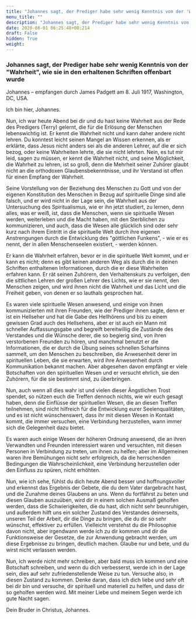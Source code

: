 ```yaml
---
title: "Johannes sagt, der Prediger habe sehr wenig Kenntnis von der 'Wahrheit', wie sie in den erhaltenen Schriften offenbart wurde"
menu_title: ""
description: "Johannes sagt, der Prediger habe sehr wenig Kenntnis von der 'Wahrheit', wie sie in den erhaltenen Schriften offenbart wurde"
date: 2020-08-01 06:25:48+00:214
draft: False
hidden: True
weight:
---
```

### Johannes sagt, der Prediger habe sehr wenig Kenntnis von der "Wahrheit", wie sie in den erhaltenen Schriften offenbart wurde

Johannes – empfangen durch James Padgett am 8. Juli 1917, Washington, DC, USA.

Ich bin hier, Johannes.

Nun, ich war heute Abend bei dir und du hast keine Wahrheit aus der Rede des Predigers (Terry) gelernt, die für die Erlösung der Menschen lebenswichtig ist. Er kennt die Wahrheit nicht und kann daher andere nicht lehren. Du konntest leicht seinen Mangel an Wissen erkennen, als er erklärte, dass Jesus nicht anders sei als die anderen Lehrer, auf die er sich bezog, oder keine Wahrheiten lehrte, die sie nicht lehrten. Nein, es tut mir leid, sagen zu müssen, er kennt die Wahrheit nicht, und seine Möglichkeit, die Wahrheit zu lehren, ist so groß, denn die Mehrheit seiner Zuhörer glaubt nicht an die orthodoxen Glaubensbekenntnisse, und ihr Verstand ist offen für einen Empfang der Wahrheit.

Seine Vorstellung von der Beziehung des Menschen zu Gott und von der eigenen Konstitution des Menschen in Bezug auf spirituelle Dinge sind alle falsch, und er wird nicht in der Lage sein, die Wahrheit aus der Untersuchung des Spiritualismus, wie er ihn jetzt studiert, zu lernen, denn alles, was er weiß, ist, dass die Menschen, wenn sie spirituelle Wesen werden, weiterleben und die Macht haben, mit den Sterblichen zu kommunizieren, und auch, dass die Wesen alle glücklich sind oder sehr kurz nach ihrem Eintritt in die spirituelle Welt durch ihre eigenen Anstrengungen durch die Entwicklung des "göttlichen Funkens", - wie er es nennt, der in allen Menschenseelen existiert, - werden können.

Er kann die Wahrheit erfahren, bevor er in die spirituelle Welt kommt, und er kann es nicht; denn es gibt keinen anderen Weg als durch die in deinen Schriften enthaltenen Informationen, durch die er diese Wahrheiten erfahren kann. Er rät seinen Zuhörern, den Verhaltenskurs zu verfolgen, den die sittlichen Lehren der großen Lehrer des Lichts, wie er sie nennt, den Menschen zeigen, und wird ihnen nicht die Wahrheit und das Licht und die Freiheit geben, von denen er so lauthals gesprochen hat.

Es waren viele spirituelle Wesen anwesend, und einige von ihnen kommunizierten mit ihren Freunden, wie der Prediger ihnen sagte, denn er ist ein Hellseher und hat die Gabe des Hellhörens und bis zu einem gewissen Grad auch des Hellsehens, aber er ist auch ein Mann mit schneller Auffassungsgabe und begreift bereitwillig die Zustände des Verstandes und die Wünsche derer, die so begierig sind, von ihren verstorbenen Freunden zu hören, und manchmal benutzt er die Informationen, die er durch die Übung seines schnellen Scharfsinns sammelt, um den Menschen zu beschreiben, die Anwesenheit derer im spirituellen Leben, die sie erwarten, wird ihre Anwesenheit durch Kommunikation bekannt machen. Aber abgesehen davon empfängt er viele Botschaften von den spirituellen Wesen und er versucht ehrlich, sie den Zuhörern, für die sie bestimmt sind, zu überbringen.

Nun, auch wenn all dies wahr ist und vielen dieser Ängstlichen Trost spendet, so nützen euch die Treffen dennoch nichts, wie wir euch gesagt haben, denn die Einflüsse der spirituellen Wesen, die an diesen Treffen teilnehmen, sind nicht hilfreich für die Entwicklung eurer Seelenqualitäten, und es ist nicht wünschenswert, dass ihr mit diesen Wesen in Kontakt kommt, die immer versuchen, eine Verbindung herzustellen, wann immer sich die Gelegenheit dazu bietet.

Es waren auch einige Wesen der höheren Ordnung anwesend, die an ihren Verwandten und Freunden interessiert waren und versuchten, mit diesen Personen in Verbindung zu treten, um ihnen zu helfen; aber im Allgemeinen waren ihre Bemühungen nicht sehr erfolgreich, da die herrschenden Bedingungen die Wahrscheinlichkeit, eine Verbindung herzustellen oder den Einfluss zu spüren, nicht erhöhten.

Nun, wie ich sehe, fühlst du dich heute Abend besser und hoffnungsvoller und erkennst das Ergebnis der Gebete, die du dem Vater dargebracht hast, und die Zunahme deines Glaubens an uns. Wenn du fortfährst zu beten und diesen Glauben auszuüben, wird dir in einem solchen Ausmaß geholfen werden, dass die Schwierigkeiten, die du hast, dich nicht sehr beunruhigen, und außerdem hilft uns ein solcher Zustand des Verstandes deinerseits, unseren Teil der Arbeit, dir die Dinge zu bringen, die du dir so sehr wünschst, effektiver zu erfüllen. Vielleicht verstehst du die Philosophie davon nicht, aber irgendwann werde ich zu dir kommen und dir die Funktionsweise der Gesetze, die zur Anwendung gebracht werden, um diese Ergebnisse zu bringen, deutlich machen. Glaube nur und bete, und du wirst nicht verlassen werden.

Nun, ich werde nicht mehr schreiben, aber bald muss ich kommen und eine Botschaft schreiben, und wenn du dich verbesserst, werde ich in der Lage sein, dies auf sehr zufriedenstellende Weise zu tun. Versuche also, in diesen Zustand zu kommen. Denke daran, dass ich dich liebe und sehr oft bei dir bin und versuche, dir spirituell und materiell zu helfen, und dass dir so geholfen werden wird. Mit meiner Liebe und meinem Segen werde ich gute Nacht sagen.

Dein Bruder in Christus, Johannes.
